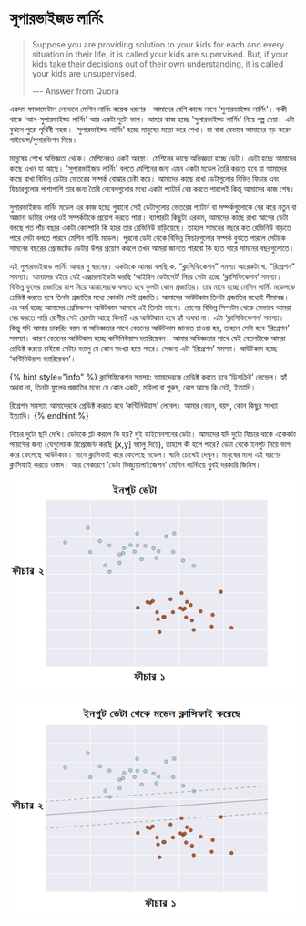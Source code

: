 # সুপারভাইজড লার্নিং

> Suppose you are providing solution to your kids for each and every situation in their life, it is called your kids are supervised. But, if your kids take their decisions out of their own understanding, it is called your kids are unsupervised.
>
> --- Answer from Quora

একদম ফান্ডামেন্টাল লেভেলে মেশিন লার্নিং কয়েক ধরণের। আমাদের বেশি কাজে লাগে 'সুপারভাইজ্ড লার্নিং'। বাকী থাকে 'আন-সুপারভাইজ্ড লার্নিং' আর একটা দুটো ভাগ। আমার কাজ হচ্ছে 'সুপারভাইজ্ড লার্নিং' নিয়ে গল্প দেয়া। এটা বুঝলে পুরো পৃথিবী সহজ। 'সুপারভাইজ্ড লার্নিং' হচ্ছে মানুষের মতো করে শেখা। মা বাবা যেভাবে আমাদের বড় করেন গাইডেন্স/সুপারভিশন দিয়ে।

মানুষের শেখে অভিজ্ঞতা থেকে। মেশিনেরও একই অবস্থা। মেশিনের কাছে অভিজ্ঞতা হচ্ছে ডেটা। ডেটা হচ্ছে আমাদের কাছে এখন যা আছে। 'সুপারভাইজড লার্নিং' বলতে মেশিনের জন্য এমন একটা মডেল তৈরি করতে হবে যা আমাদের কাছে রাখা বিভিন্ন ডেটার ভেতরের সম্পর্ক বোঝার চেষ্টা করে। আমাদের কাছে রাখা ডেটাগুলোর বিভিন্ন ফিচার এবং ফিচারগুলোর পাশাপাশি তার জন্য তৈরি লেবেলগুলোর মধ্যে একটা প্যাটার্ন বের করতে পারলেই কিন্তু আমাদের কাজ শেষ।

সুপারভাইজড লার্নিং মডেল এর কাজ হচ্ছে পুরানো সেই ডেটাগুলোর ভেতরের প্যাটার্ন বা সম্পর্কগুলোকে বের করে নতুন বা অজানা ডাটার ওপর ওই সম্পর্কটাকে প্রয়োগ করতে পারা। ব্যাপারটা কিছুটা এরকম, আমাদের কাছে রাখা আগের ডেটা বলছে গত পাঁচ বছরে একটা কোম্পানি কি হারে তার রেভিনিউ বাড়িয়েছে। তাহলে সামনের বছরে কত রেভিনিউ বাড়তে পারে সেটা বলতে পারবে মেশিন লার্নিং মডেল। পুরনো ডেটা থেকে বিভিন্ন ফিচারগুলোর সম্পর্ক বুঝতে পারলে সেটাকে সামনের বছরের প্রেজেক্টেড ডেটার উপর প্রয়োগ করলে তখন আমরা জানতে পারবো কি হতে পারে সামনের বছরগুলোতে।

এই সুপারভাইজড লার্নিং আবার দু ধরনের। একটাকে আমরা বলছি ক. “ক্লাসিফিকেশন” সমস্যা আরেকটা খ. “রিগ্রেশন” সমস্যা। আমাদের বইয়ে যেই এক্সারসাইজটা করছি ‘আইরিস ডেটাসেট’ নিয়ে সেটা হচ্ছে ‘ক্লাসিফিকেশন’ সমস্যা। বিভিন্ন ফুলের প্রজাতির মাপ নিয়ে আমাদেরকে বলতে হবে ফুলটা কোন প্রজাতির। তার মানে হচ্ছে মেশিন লার্নিং মডেলকে প্রেডিক্ট করতে হবে তিনটা প্রজাতির মধ্যে কোনটা সেই প্রজাতি। আমাদের আউটকাম তিনটা প্রজাতির মধ্যেই সীমাবদ্ধ। এর অর্থ হচ্ছে আমাদের প্রেডিকশন আউটকাম আসবে এই তিনটা ভাগে। রোগের বিভিন্ন সিম্পটম থেকে সেভাবে আমরা বের করতে পারি রোগীর সেই রোগটা আছে কিনা? এর আউটকাম হবে হ্যাঁ অথবা না। এটা ‘ক্লাসিফিকেশন’ সমস্যা। কিন্তু যদি আমার চাকরির বয়স বা অভিজ্ঞতার সাথে বেতনের আউটকাম জানতে চাওয়া হয়, তাহলে সেটা হবে ‘রিগ্রেশন’ সমস্যা। কারণ বেতনের আউটকাম হচ্ছে কন্টিনিউয়াস ভ্যারিয়েবল। আমার অভিজ্ঞতার সাথে যেই বেতনটাকে আমরা প্রেডিক্ট করতে চাইবো সেটার ভ্যালু যে কোন সংখ্যা হতে পারে। সেজন্য এটা ‘রিগ্রেশন’ সমস্যা। আউটকাম হচ্ছে ‘কন্টিনিউয়াস ভ্যারিয়েবল’।

{% hint style="info" %}
ক্লাসিফিকেশন সমস্যা: আমাদেরকে প্রেডিক্ট করতে হবে ‘ডিসক্রিট’ লেভেল। হ্যাঁ অথবা না, তিনটা ফুলের প্রজাতির মধ্যে যে কোন একটা, মহিলা বা পুরুষ, রোগ আছে কি নেই, ইত্যাদি।

রিগ্রেশন সমস্যা: আমাদেরকে প্রেডিক্ট করতে হবে ‘কন্টিনিউয়াস’ লেবেল। আমার বেতন, বয়স, কোন কিছুর সংখ্যা ইত্যাদি।
{% endhint %}

নিচের দুটো ছবি দেখি। ডেটাকে প্লট করলে কি হয়? দুই ডাইমেনশনের ডেটা। আমাদের যদি দুটো ফিচার থাকে একেকটা পয়েন্টের জন্য \(যেগুলোকে রিপ্রেজেন্ট করছি \[x,y\] ভ্যালু দিয়ে\), তাহলে কী হলে পারে? ডেটা থেকে ইনপুট নিয়ে ভাগ করে ফেলেছে আউটকাম। মানে ক্লাসিফাই করে ফেলেছে মডেল। খালি চোখেই দেখুন। মানুষের মাথা এই ধরণের ক্লাসিফাই করতে ওস্তাদ। আর সেকারণে 'ডেটা ভিজ্যুয়ালাইজেশন' মেশিন লার্নিংয়ে খুবই দরকারি জিনিস। 

![&#x9AE;&#x9A1;&#x9C7;&#x9B2;&#x9BF;&#x982; &#x98F;&#x9B0; &#x986;&#x997;&#x9C7;](../.gitbook/assets/class1.png)

![&#x9AE;&#x9A1;&#x9C7;&#x9B2;&#x9BF;&#x982; &#x98F;&#x9B0; &#x9AA;&#x9B0;&#x9C7;](../.gitbook/assets/class2.png)

